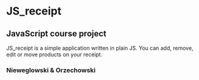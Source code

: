 # JS_receipt
## JavaScript course project
JS_receipt is a simple application written in plain JS. You can add, remove, edit or move products on your receipt.
### Nieweglowski & Orzechowski

